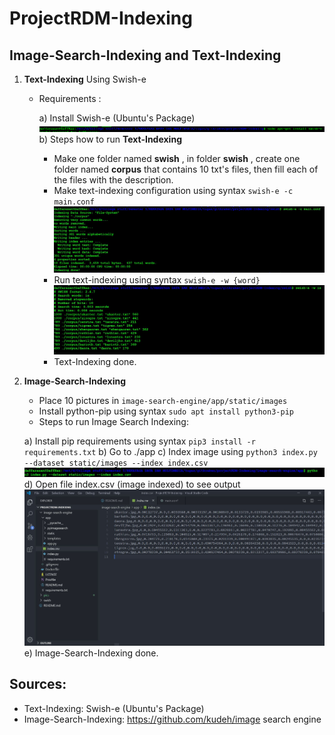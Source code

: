 # ProjectRDM-Indexing

## Image-Search-Indexing and Text-Indexing

1. **Text-Indexing** Using Swish-e
    - Requirements :

        a) Install Swish-e (Ubuntu's Package) 
        ![Swish-e Install](https://github.com/DaffRazan/ProjectRDM-Indexing/blob/master/pics/text-indexing/swish-e-install.png)
        b) Steps how to run **Text-Indexing**
        - Make one folder named **swish** , in folder **swish** , create one folder named **corpus**
            that contains 10 txt's files, then fill each of the files with the description.
        - Make text-indexing configuration using syntax  ```swish-e -c main.conf```
        ![text configuration](https://github.com/DaffRazan/ProjectRDM-Indexing/blob/master/pics/text-indexing/conf.JPG)
        - Run text-indexing using syntax ```swish-e -w {word}```
        ![search index](https://github.com/DaffRazan/ProjectRDM-Indexing/blob/master/pics/text-indexing/search-index.JPG) 
        - Text-Indexing done.

2. **Image-Search-Indexing**
    - Place 10 pictures in ```image-search-engine/app/static/images```
    - Install python-pip using syntax ```sudo apt install python3-pip```
    - Steps to run Image Search Indexing:
    
    a) Install pip requirements using syntax ```pip3 install -r requirements.txt```
    b) Go to ./app
    c) Index image using ```python3 index.py --dataset static/images --index index.csv```
    ![img indexing](https://github.com/DaffRazan/ProjectRDM-Indexing/blob/master/pics/image-search-indexing/indeximg.JPG)
    d) Open file index.csv (image indexed) to see output
    ![Index csv](https://github.com/DaffRazan/ProjectRDM-Indexing/blob/master/pics/image-search-indexing/output.JPG)
    e) Image-Search-Indexing done.

## **Sources:**
- Text-Indexing: Swish-e (Ubuntu's Package)
- Image-Search-Indexing: https://github.com/kudeh/image search engine




